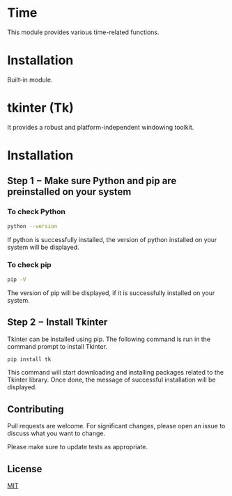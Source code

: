 # Time

This module provides various time-related functions.

# Installation

Built-in module.

# tkinter (Tk)

It provides a robust and platform-independent windowing toolkit.

# Installation
## Step 1 − Make sure Python and pip are preinstalled on your system
### To check Python
```bash
python --version
```
If python is successfully installed, the version of python installed on your system will be displayed.

### To check pip
```bash
pip -V
```
The version of pip will be displayed, if it is successfully installed on your system.

## Step 2 − Install Tkinter
Tkinter can be installed using pip. The following command is run in the command prompt to install Tkinter.
```bash
pip install tk
```

This command will start downloading and installing packages related to the Tkinter library. Once done, the message of successful installation will be displayed.

## Contributing
Pull requests are welcome. For significant changes, please open an issue to discuss what you want to change.

Please make sure to update tests as appropriate.

## License
[MIT](https://choosealicense.com/licenses/mit/)
